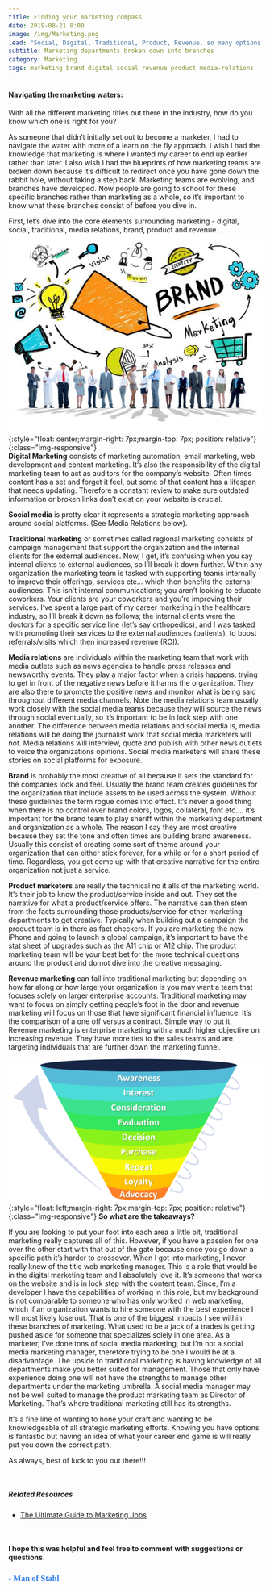 ```yaml
---
title: Finding your marketing compass
date: 2019-08-21 8:00
image: /img/Marketing.png
lead: "Social, Digital, Traditional, Product, Revenue, so many options to choose" 
subtitle: Marketing departments broken down into branches
category: Marketing
tags: marketing brand digital social revenue product media-relations 
---
```

#### Navigating the marketing waters: 
With all the different marketing titles out there in the industry, how do you know which one is right for you? 

As someone that didn’t initially set out to become a marketer, I had to navigate the water with more of a learn on the fly approach. I wish I had the knowledge that marketing is where I wanted my career to end up earlier rather than later. I also wish I had the blueprints of how marketing teams are broken down because it’s difficult to redirect once you have gone down the rabbit hole, without taking a step back. Marketing teams are evolving, and branches have developed. Now people are going to school for these specific branches rather than marketing as a whole, so it’s important to know what these branches consist of before you dive in.  

First, let’s dive into the core elements surrounding marketing - digital, social, traditional, media relations, brand, product and revenue.  
![Div](/img/Brand.jpg){:style="float: center;margin-right: 7px;margin-top: 7px; position: relative"}{:class="img-responsive"}
<br>
**Digital Marketing** consists of marketing automation, email marketing, web development and content marketing. It’s also the responsibility of the digital marketing team to act as auditors for the company’s website. Often times content has a set and forget it feel, but some of that content has a lifespan that needs updating. Therefore a constant review to make sure outdated information or broken links don’t exist on your website is crucial. 

**Social media** is pretty clear it represents a strategic marketing approach around social platforms. (See Media Relations below). 

**Traditional marketing** or sometimes called regional marketing consists of campaign management that support the organization and the internal clients for the external audiences. Now, I get, it’s confusing when you say internal clients to external audiences, so I’ll break it down further. Within any organization the marketing team is tasked with supporting teams internally to improve their offerings, services etc… which then benefits the external audiences. This isn’t internal communications; you aren’t looking to educate coworkers. Your clients are your coworkers and you’re improving their services. I’ve spent a large part of my career marketing in the healthcare industry, so I’ll break it down as follows; the internal clients were the doctors for a specific service line (let’s say orthopedics), and I was tasked with promoting their services to the external audiences (patients), to boost referrals/visits which then increased revenue (ROI). 

**Media relations** are individuals within the marketing team that work with media outlets such as news agencies to handle press releases and newsworthy events. They play a major factor when a crisis happens, trying to get in front of the negative news before it harms the organization. They are also there to promote the positive news and monitor what is being said throughout different media channels. Note the media relations team usually work closely with the social media teams because they will source the news through social eventually, so it’s important to be in lock step with one another. The difference between media relations and social media is, media relations will be doing the journalist work that social media marketers will not. Media relations will interview, quote and publish with other news outlets to voice the organizations opinions. Social media marketers will share these stories on social platforms for exposure. 

**Brand** is probably the most creative of all because it sets the standard for the companies look and feel. Usually the brand team creates guidelines for the organization that include assets to be used across the system. Without these guidelines the term rogue comes into effect. It’s never a good thing when there is no control over brand colors, logos, collateral, font etc.… it’s important for the brand team to play sheriff within the marketing department and organization as a whole. The reason I say they are most creative because they set the tone and often times are building brand awareness. Usually this consist of creating some sort of theme around your organization that can either stick forever, for a while or for a short period of time. Regardless, you get come up with that creative narrative for the entire organization not just a service. 

**Product marketers** are really the technical no it alls of the marketing world. It’s their job to know the product/service inside and out. They set the narrative for what a product/service offers. The narrative can then stem from the facts surrounding those products/service for other marketing departments to get creative. Typically when building out a campaign the product team is in there as fact checkers. If you are marketing the new iPhone and going to launch a global campaign, it’s important to have the stat sheet of upgrades such as the A11 chip or A12 chip. The product marketing team will be your best bet for the more technical questions around the product and do not dive into the creative messaging. 

**Revenue marketing** can fall into traditional marketing but depending on how far along or how large your organization is you may want a team that focuses solely on larger enterprise accounts. Traditional marketing may want to focus on simply getting people’s foot in the door and revenue marketing will focus on those that have significant financial influence. It’s the comparison of a one off versus a contract. Simple way to put it, Revenue marketing is enterprise marketing with a much higher objective on increasing revenue. They have more ties to the sales teams and are targeting individuals that are further down the marketing funnel. 

![Div](/img/Mkt-Funnel.png){:style="float: left;margin-right: 7px;margin-top: 7px; position: relative"}{:class="img-responsive"}
**So what are the takeaways?** 

If you are looking to put your foot into each area a little bit, traditional marketing really captures all of this. However, if you have a passion for one over the other start with that out of the gate because once you go down a specific path it’s harder to crossover. When I got into marketing, I never really knew of the title web marketing manager. This is a role that would be in the digital marketing team and I absolutely love it. It’s someone that works on the website and is in lock step with the content team. Since, I’m a developer I have the capabilities of working in this role, but my background is not comparable to someone who has only worked in web marketing, which if an organization wants to hire someone with the best experience I will most likely lose out. That is one of the biggest impacts I see within these branches of marketing. What used to be a jack of a trades is getting pushed aside for someone that specializes solely in one area. As a marketer, I’ve done tons of social media marketing, but I’m not a social media marketing manager, therefore trying to be one I would be at a disadvantage. The upside to traditional marketing is having knowledge of all departments make you better suited for management. Those that only have experience doing one will not have the strengths to manage other departments under the marketing umbrella. A social media manager may not be well suited to manage the product marketing team as Director of Marketing. That’s where traditional marketing still has its strengths. 

It’s a fine line of wanting to hone your craft and wanting to be knowledgeable of all strategic marketing efforts. Knowing you have options is fantastic but having an idea of what your career end game is will really put you down the correct path. 

As always, best of luck to you out there!!! 

<br>

##### Related Resources 
* [The Ultimate Guide to Marketing Jobs](https://blog.hubspot.com/marketing/marketing-jobs)

&nbsp;
#### I hope this was helpful and feel free to comment with suggestions or questions.  

### **<span style="color:rgb(50, 126, 235); font-family: 'Bradley Hand';">- Man of Stahl</span>**

